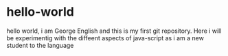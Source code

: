 # hello-world
hello world, i am George English and this is my first git repository.
Here i will be experimentig with the diffeent aspects of java-script as i am a new student to the language

